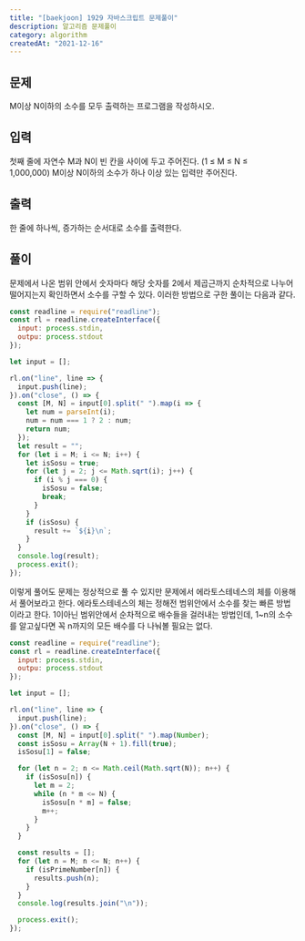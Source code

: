 ```yaml
---
title: "[baekjoon] 1929 자바스크립트 문제풀이"
description: 알고리즘 문제풀이
category: algorithm
createdAt: "2021-12-16"
---
```


## 문제

M이상 N이하의 소수를 모두 출력하는 프로그램을 작성하시오.

## 입력

첫째 줄에 자연수 M과 N이 빈 칸을 사이에 두고 주어진다. (1 ≤ M ≤ N ≤ 1,000,000) M이상 N이하의 소수가 하나 이상 있는 입력만 주어진다.

## 출력

한 줄에 하나씩, 증가하는 순서대로 소수를 출력한다.

## 풀이

문제에서 나온 범위 안에서 숫자마다 해당 숫자를 2에서 제곱근까지 순차적으로 나누어 떨어지는지 확인하면서 소수를 구할 수 있다. 이러한 방법으로 구한 풀이는 다음과 같다.

```jsx
const readline = require("readline");
const rl = readline.createInterface({
  input: process.stdin,
  outpu: process.stdout
});

let input = [];

rl.on("line", line => {
  input.push(line);
}).on("close", () => {
  const [M, N] = input[0].split(" ").map(i => {
    let num = parseInt(i);
    num = num === 1 ? 2 : num;
    return num;
  });
  let result = "";
  for (let i = M; i <= N; i++) {
    let isSosu = true;
    for (let j = 2; j <= Math.sqrt(i); j++) {
      if (i % j === 0) {
        isSosu = false;
        break;
      }
    }
    if (isSosu) {
      result += `${i}\n`;
    }
  }
  console.log(result);
  process.exit();
});
```

이렇게 풀어도 문제는 정상적으로 풀 수 있지만 문제에서 에라토스테네스의 체를 이용해서 풀어보라고 한다. 에라토스테네스의 체는 정해전 범위안에서 소수를 찾는 빠른 방법이라고 한다. 1이아닌 범위안에서 순차적으로 배수들을 걸러내는 방법인데, 1~n의 소수를 알고싶다면 꼭 n까지의 모든 배수를 다 나눠볼 필요는 없다.

```jsx
const readline = require("readline");
const rl = readline.createInterface({
  input: process.stdin,
  outpu: process.stdout
});

let input = [];

rl.on("line", line => {
  input.push(line);
}).on("close", () => {
  const [M, N] = input[0].split(" ").map(Number);
  const isSosu = Array(N + 1).fill(true);
  isSosu[1] = false;

  for (let n = 2; n <= Math.ceil(Math.sqrt(N)); n++) {
    if (isSosu[n]) {
      let m = 2;
      while (n * m <= N) {
        isSosu[n * m] = false;
        m++;
      }
    }
  }

  const results = [];
  for (let n = M; n <= N; n++) {
    if (isPrimeNumber[n]) {
      results.push(n);
    }
  }
  console.log(results.join("\n"));

  process.exit();
});
```
